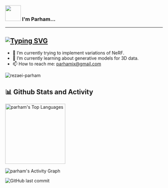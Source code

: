 ### <img src="https://media.giphy.com/media/VgCDAzcKvsR6OM0uWg/giphy.gif" width="50"> I'm Parham...  
---
[![Typing SVG](https://readme-typing-svg.demolab.com?font=Fira+Code&pause=1000&color=53F7CF&width=435&lines=Neural+Rendering+Enthusiast)](https://git.io/typing-svg)
---

- 🔭 I’m currently trying to implement variations of NeRF.
- 🌱 I’m currently learning about generative models for 3D data.
- 📫 How to reach me: parhamix@gmail.com

<p> <img src="https://komarev.com/ghpvc/?username=rezaei-parham&label=Profile%20views&color=0e75b6&style=flat" alt="rezaei-parham" /> </p>
  <summary><h2>📊 Github Stats and Activity</h2></summary>

  <img alt="parham's Top Languages" src="https://denvercoder1-github-readme-stats.vercel.app/api/top-langs/?username=rezaei-parham&langs_count=8&layout=compact&theme=react&hide_border=true&bg_color=1F222E&title_color=53F7CF&icon_color=53F7CF&hide=Jupyter%20Notebook,Roff" height="192px"/></a>
  <br/>

 <img alt="parham's Activity Graph" src="https://github-readme-activity-graph.vercel.app/graph/?username=rezaei-parham&bg_color=1F222E&color=53F7CF&line=53F7CF&point=FFFFFF&hide_border=true" /></a>

![GitHub last commit](https://img.shields.io/github/last-commit/rezaei-parham/rezaei-parham)




